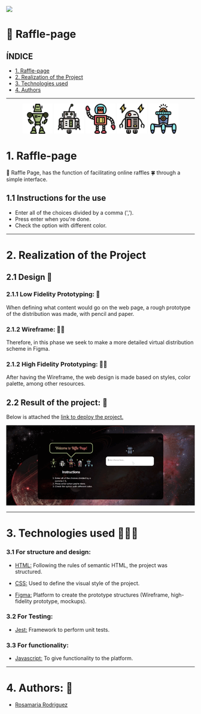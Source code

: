 ![](https://komarev.com/ghpvc/?username=Ecogram&color=yellow)

# 🤖 Raffle-page


## ÍNDICE
* [1. Raffle-page](#1-Raffle-page )
* [2. Realization of the Project](#2-Realización-del-Proyecto)
* [3. Technologies used](#3-Technologies-used)
* [4. Authors ](#4-Authors )

***

<div align="center">
  <img src="./src/img/robot1.png" alt="Robot" width="80">
  <img src="./src/img/robot2.png" alt="Robot" width="80"> 
  <img src="./src/img/robot7.png" alt="Robot" width="80">         
  <img src="./src/img/robot9.png" alt="Robot" width="80">
  <img src="./src/img/robot5.png" alt="Robot" width="80">
</div>

# 1. Raffle-page

🤖 Raffle Page, has the function of facilitating online raffles 🍀 through a simple interface.
## 1.1 Instructions for the use 
- Enter all of the choices divided by a comma (',').
- Press enter when you're done.
- Check the option with different color.

***

# 2. Realization of the Project
## 2.1 Design 📱
### 2.1.1 Low Fidelity Prototyping: 📝

When defining what content would go on the web page, a rough prototype of the distribution was made, with pencil and paper.

### 2.1.2 Wireframe: 🙋🏼
Therefore, in this phase we seek to make a more detailed virtual distribution scheme in Figma.

### 2.1.2 High Fidelity Prototyping: 💁🏼
After having the Wireframe, the web design is made based on styles, color palette, among other resources.

## 2.2 Result of the project: 📱

Below is attached the [link to deploy the project.](https://rjrch123.github.io/Raffle-page/)

<div align="center">
  <img src="./src/img/pageGif.gif" alt="Robot" width="800">
</div>

***

# 3. Technologies used 👩🏾‍💻
### 3.1 For structure and design:
-   [HTML:](https://developer.mozilla.org/es/docs/Web/HTML)  Following the rules of semantic HTML, the project was structured.

-   [CSS:](https://developer.mozilla.org/es/docs/Web/CSS) Used to define the visual style of the project.

-   [Figma:](https://www.figma.com) Platform to create the prototype structures (Wireframe, high-fidelity prototype, mockups).

### 3.2 For Testing:
-   [Jest:](https://jestjs.io/docs/es-ES/getting-started)  Framework to perform unit tests.
### 3.3 For functionality:
-   [Javascript:](https://developer.mozilla.org/es/docs/Web/JavaScript)  To give functionality to the platform.

***

# 4. Authors: 📍
-  [Rosamaria Rodriguez](https://github.com/RJRCH122)

